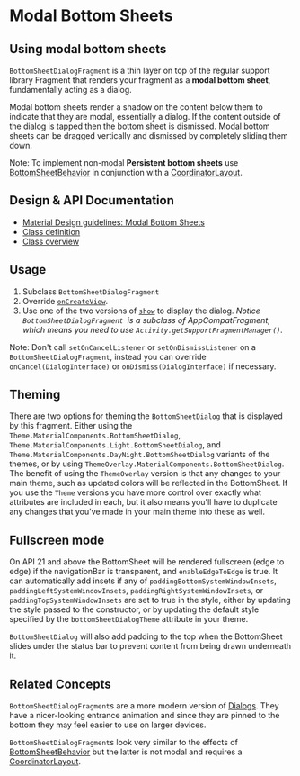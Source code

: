<!--docs:
title: "Modal Bottom Sheets"
layout: detail
section: components
excerpt: "Modal bottom sheets act like a dialog at the bottom of the screen."
iconId: bottom_sheet
path: /catalog/bottom-sheet-dialog-fragment/
-->

# Modal Bottom Sheets

## Using modal bottom sheets

`BottomSheetDialogFragment` is a thin layer on top of the regular support
library Fragment that renders your fragment as a **modal bottom sheet**,
fundamentally acting as a dialog.

Modal bottom sheets render a shadow on the content below them to indicate
that they are modal, essentially a dialog. If the content outside of the dialog
is tapped then the bottom sheet is dismissed. Modal bottom sheets can be dragged
vertically and dismissed by completely sliding them down.

Note: To implement non-modal **Persistent bottom sheets** use
[BottomSheetBehavior](BottomSheetBehavior.md) in conjunction with a
[CoordinatorLayout](https://developer.android.com/reference/androidx/coordinatorlayout/widget/CoordinatorLayout).

## Design & API Documentation

-   [Material Design guidelines: Modal Bottom Sheets](https://material.io/go/design-sheets-bottom#bottom-sheets-modal-bottom-sheets)
-   [Class definition](https://github.com/material-components/material-components-android/tree/master/lib/java/com/google/android/material/bottomsheet/BottomSheetDialogFragment.java)
-   [Class overview](https://developer.android.com/reference/com/google/android/material/bottomsheet/BottomSheetDialogFragment)

## Usage

1.  Subclass `BottomSheetDialogFragment`
2.  Override
    [`onCreateView`](https://developer.android.com/reference/android/app/Fragment.html#onCreateView(android.view.LayoutInflater,%20android.view.ViewGroup,%20android.os.Bundle)).
3.  Use one of the two versions of
    [`show`](https://developer.android.com/reference/android/support/v4/app/DialogFragment.html#show(androidx.fragment.app.FragmentManager,%20java.lang.String))
    to display the dialog. *Notice `BottomSheetDialogFragment `is a subclass of
    AppCompatFragment, which means you need to use
    `Activity.getSupportFragmentManager()`.*

Note: Don't call `setOnCancelListener` or `setOnDismissListener` on a
`BottomSheetDialogFragment`, instead you can override `onCancel(DialogInterface)`
or `onDismiss(DialogInterface)` if necessary.

## Theming

There are two options for theming the `BottomSheetDialog` that is displayed by
this fragment. Either using the `Theme.MaterialComponents.BottomSheetDialog`,
`Theme.MaterialComponents.Light.BottomSheetDialog`, and
`Theme.MaterialComponents.DayNight.BottomSheetDialog` variants of the themes, or
by using `ThemeOverlay.MaterialComponents.BottomSheetDialog`. The benefit of
using the `ThemeOverlay` version is that any changes to your main theme, such as
updated colors will be reflected in the BottomSheet. If you use the `Theme`
versions you have more control over exactly what attributes are included in
each, but it also means you'll have to duplicate any changes that you've made in
your main theme into these as well.

## Fullscreen mode

On API 21 and above the BottomSheet will be rendered fullscreen (edge to edge)
if the navigationBar is transparent, and `enableEdgeToEdge` is true. It can
automatically add insets if any of `paddingBottomSystemWindowInsets`,
`paddingLeftSystemWindowInsets`, `paddingRightSystemWindowInsets`, or
`paddingTopSystemWindowInsets` are set to true in the style, either by updating
the style passed to the constructor, or by updating the default style specified
by the `bottomSheetDialogTheme` attribute in your theme.

`BottomSheetDialog` will also add padding to the top when the BottomSheet slides
under the status bar to prevent content from being drawn underneath it.

## Related Concepts

`BottomSheetDialogFragment`s are a more modern version of
[Dialogs](https://developer.android.com/guide/topics/ui/dialogs.html). They have
a nicer-looking entrance animation and since they are pinned to the bottom they
may feel easier to use on larger devices.

`BottomSheetDialogFragment`s look very similar to the effects of
[BottomSheetBehavior](BottomSheetBehavior.md) but the latter is not modal and
requires a
[CoordinatorLayout](https://developer.android.com/reference/androidx/coordinatorlayout/widget/CoordinatorLayout).
